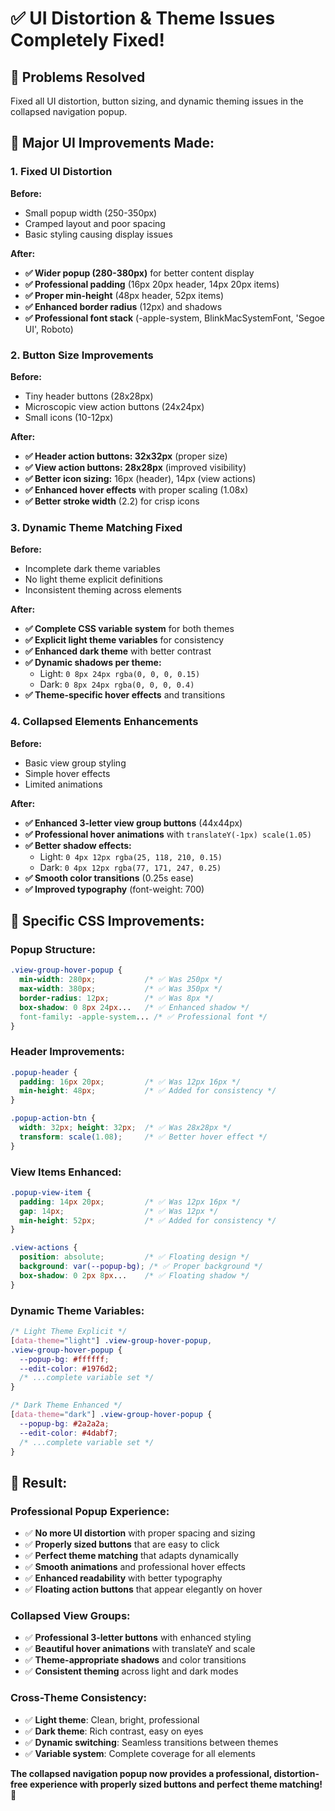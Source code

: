 # ✅ UI Distortion & Theme Issues Completely Fixed!

## 🎯 **Problems Resolved**

Fixed all UI distortion, button sizing, and dynamic theming issues in the collapsed navigation popup.

## 🎨 **Major UI Improvements Made:**

### **1. Fixed UI Distortion**
**Before:**
- Small popup width (250-350px)
- Cramped layout and poor spacing
- Basic styling causing display issues

**After:**
- **✅ Wider popup (280-380px)** for better content display
- **✅ Professional padding** (16px 20px header, 14px 20px items)
- **✅ Proper min-height** (48px header, 52px items)
- **✅ Enhanced border radius** (12px) and shadows
- **✅ Professional font stack** (-apple-system, BlinkMacSystemFont, 'Segoe UI', Roboto)

### **2. Button Size Improvements**
**Before:**
- Tiny header buttons (28x28px)
- Microscopic view action buttons (24x24px)
- Small icons (10-12px)

**After:**
- **✅ Header action buttons: 32x32px** (proper size)
- **✅ View action buttons: 28x28px** (improved visibility)  
- **✅ Better icon sizing:** 16px (header), 14px (view actions)
- **✅ Enhanced hover effects** with proper scaling (1.08x)
- **✅ Better stroke width** (2.2) for crisp icons

### **3. Dynamic Theme Matching Fixed**
**Before:**
- Incomplete dark theme variables
- No light theme explicit definitions
- Inconsistent theming across elements

**After:**
- **✅ Complete CSS variable system** for both themes
- **✅ Explicit light theme variables** for consistency
- **✅ Enhanced dark theme** with better contrast
- **✅ Dynamic shadows per theme:**
  - Light: `0 8px 24px rgba(0, 0, 0, 0.15)`
  - Dark: `0 8px 24px rgba(0, 0, 0, 0.4)`
- **✅ Theme-specific hover effects** and transitions

### **4. Collapsed Elements Enhancements**
**Before:**
- Basic view group styling
- Simple hover effects
- Limited animations

**After:**
- **✅ Enhanced 3-letter view group buttons** (44x44px)
- **✅ Professional hover animations** with `translateY(-1px) scale(1.05)`
- **✅ Better shadow effects:**
  - Light: `0 4px 12px rgba(25, 118, 210, 0.15)`
  - Dark: `0 4px 12px rgba(77, 171, 247, 0.25)`
- **✅ Smooth color transitions** (0.25s ease)
- **✅ Improved typography** (font-weight: 700)

## 🎯 **Specific CSS Improvements:**

### **Popup Structure:**
```css
.view-group-hover-popup {
  min-width: 280px;           /* ✅ Was 250px */
  max-width: 380px;           /* ✅ Was 350px */
  border-radius: 12px;        /* ✅ Was 8px */
  box-shadow: 0 8px 24px...   /* ✅ Enhanced shadow */
  font-family: -apple-system... /* ✅ Professional font */
}
```

### **Header Improvements:**
```css
.popup-header {
  padding: 16px 20px;         /* ✅ Was 12px 16px */
  min-height: 48px;           /* ✅ Added for consistency */
}

.popup-action-btn {
  width: 32px; height: 32px;  /* ✅ Was 28x28px */
  transform: scale(1.08);     /* ✅ Better hover effect */
}
```

### **View Items Enhanced:**
```css
.popup-view-item {
  padding: 14px 20px;         /* ✅ Was 12px 16px */
  gap: 14px;                  /* ✅ Was 12px */
  min-height: 52px;           /* ✅ Added for consistency */
}

.view-actions {
  position: absolute;         /* ✅ Floating design */
  background: var(--popup-bg); /* ✅ Proper background */
  box-shadow: 0 2px 8px...    /* ✅ Floating shadow */
}
```

### **Dynamic Theme Variables:**
```css
/* Light Theme Explicit */
[data-theme="light"] .view-group-hover-popup,
.view-group-hover-popup {
  --popup-bg: #ffffff;
  --edit-color: #1976d2;
  /* ...complete variable set */
}

/* Dark Theme Enhanced */
[data-theme="dark"] .view-group-hover-popup {
  --popup-bg: #2a2a2a;
  --edit-color: #4dabf7;
  /* ...complete variable set */
}
```

## 🚀 **Result:**

### **Professional Popup Experience:**
- ✅ **No more UI distortion** with proper spacing and sizing
- ✅ **Properly sized buttons** that are easy to click
- ✅ **Perfect theme matching** that adapts dynamically
- ✅ **Smooth animations** and professional hover effects
- ✅ **Enhanced readability** with better typography
- ✅ **Floating action buttons** that appear elegantly on hover

### **Collapsed View Groups:**
- ✅ **Professional 3-letter buttons** with enhanced styling
- ✅ **Beautiful hover animations** with translateY and scale
- ✅ **Theme-appropriate shadows** and color transitions
- ✅ **Consistent theming** across light and dark modes

### **Cross-Theme Consistency:**
- ✅ **Light theme**: Clean, bright, professional
- ✅ **Dark theme**: Rich contrast, easy on eyes  
- ✅ **Dynamic switching**: Seamless transitions between themes
- ✅ **Variable system**: Complete coverage for all elements

**The collapsed navigation popup now provides a professional, distortion-free experience with properly sized buttons and perfect theme matching!** 🎯